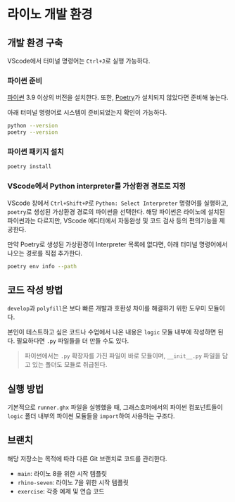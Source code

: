 # 라이노 개발 환경

## 개발 환경 구축

VScode에서 터미널 명령어는 `Ctrl+J`로 실행 가능하다.

### 파이썬 준비

[파이썬](https://www.python.org/) 3.9 이상의 버전을 설치한다. 또한, [Poetry](https://python-poetry.org/docs)가 설치되지 않았다면 준비해 놓는다.

아래 터미널 명령어로 시스템이 준비되었는지 확인이 가능하다.

```bash
python --version
poetry --version
```

### 파이썬 패키지 설치

```bash
poetry install
```

### VScode에서 Python interpreter를 가상환경 경로로 지정

VScode 창에서 `Ctrl+Shift+P`로 `Python: Select Interpreter` 명령어를 실행하고, `poetry`로 생성된 가상환경 경로의 파이썬을 선택한다. 해당 파이썬은 라이노에 설치된 파이썬과는 다르지만, VScode 에디터에서 자동완성 및 코드 검사 등의 편의기능을 제공한다.

만약 Poetry로 생성된 가상환경이 Interpreter 목록에 없다면, 아래 터미널 명령어에서 나오는 경로를 직접 추가한다.

```bash
poetry env info --path
```

## 코드 작성 방법

`develop`과 `polyfill`은 보다 빠른 개발과 호환성 차이를 해결하기 위한 도우미 모듈이다.

본인이 테스트하고 싶은 코드나 수업에서 나온 내용은 `logic` 모듈 내부에 작성하면 된다. 필요하다면 `.py` 파일들을 더 만들 수도 있다.

> 파이썬에서는 `.py` 확장자를 가진 파일이 바로 모듈이며, `__init__.py` 파일을 담고 있는 폴더도 모듈로 취급된다.

## 실행 방법

기본적으로 `runner.ghx` 파일을 실행했을 때, 그래스호퍼에서의 파이썬 컴포넌트들이 `logic` 폴더 내부의 파이썬 모듈들을 `import`하여 사용하는 구조다.

## 브랜치

해당 저장소는 목적에 따라 다른 Git 브랜치로 코드를 관리한다.

- `main`: 라이노 8을 위한 시작 템플릿
- `rhino-seven`: 라이노 7을 위한 시작 템플릿
- `exercise`: 각종 예제 및 연습 코드